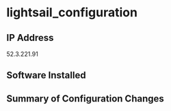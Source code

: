 # lightsail_configuration


## IP Address
52.3.221.91


## Software Installed


## Summary of Configuration Changes
